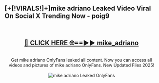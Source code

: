 <h2>[+[!VIRALS!]+]mike adriano Leaked Video Viral On Social X Trending Now - poig9</h2>
<br>
<div align="center">
<h2><a href="https://libra.edu.pl?mike_adriano" rel="nofollow">🔴 CLICK HERE 🌐==►► mike_adriano</a></h2>
<br>
Get mike adriano OnlyFans leaked all content. Now you can access all videos and pictures of mike adriano OnlyFans. New Updated Files 2025!
<br>
<br>
<a href="https://libra.edu.pl?mike_adriano" rel="nofollow" data-target="animated-image.originalLink"><img src="https://i.ibb.co.com/WyWwxjT/player-gif2.gif" alt="mike adriano Leaked OnlyFans" style="max-width: 100%; display: inline-block;" data-target="animated-image.originalImage"></a>
</div>
<br>